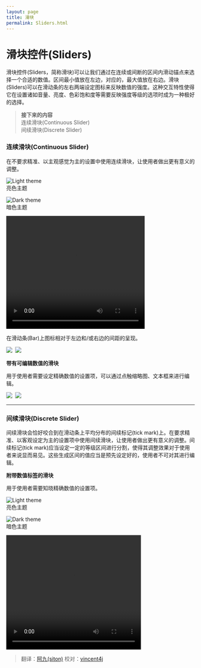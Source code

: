 ```yaml
---
layout: page
title: 滑块
permalink: Sliders.html
---
```


# 滑块控件(Sliders)

滑块控件(Sliders，简称滑块)可以让我们通过在连续或间断的区间内滑动锚点来选择一个合适的数值。区间最小值放在左边，对应的，最大值放在右边。滑块(Sliders)可以在滑动条的左右两端设定图标来反映数值的强度。这种交互特性使得它在设置诸如音量、亮度、色彩饱和度等需要反映强度等级的选项时成为一种极好的选择。

> **接下来的内容**  
> 连续滑块(Continuous Slider)  
> 间续滑块(Discrete Slider)

### 连续滑块(Continuous Slider)

在不要求精准、以主观感觉为主的设置中使用连续滑块，让使用者做出更有意义的调整。

![Light theme](images/components-sliders-sliders-sliders_spec_07_large_mdpi.png)  
亮色主题

![Dark theme](images/components-sliders-sliders-sliders_spec_09_large_mdpi.png)  
暗色主题

<video crossorigin="anonymous"  loop  controls width="370" height="301">
<source src="http://materialdesign.qiniudn.com/videos/components-sliders-continuous_large_xhdpi.webm" type="video/webm">
</video>

在滑动条(Bar)上图标相对于左边和/或右边的间距的呈现。

![](images/components-sliders-sliders-sliders_12_large_mdpi.png)&nbsp;&nbsp;![](images/components-sliders-sliders-sliders_spec_16_large_mdpi.png)

**带有可编辑数值的滑块**

用于使用者需要设定精确数值的设置项，可以通过点触缩略图、文本框来进行编辑。

![](images/components-sliders-sliders-sliders_14_large_mdpi.png)&nbsp;&nbsp;![](images/components-sliders-sliders-sliders_spec_24_large_mdpi.png)


---

### 间续滑块(Discrete Slider)

间续滑块会恰好咬合到在滑动条上平均分布的间续标记(tick mark)上。在要求精准、以客观设定为主的设置项中使用间续滑块，让使用者做出更有意义的调整。间续标记(tick mark)应当设定一定的等级区间进行分割，使得其调整效果对于使用者来说显而易见。这些生成区间的值应当是预先设定好的，使用者不可对其进行编辑。

**附带数值标签的滑块**

用于使用者需要知晓精确数值的设置项。

![Light theme](images/components-sliders-discreteslider-sliders_precise_03_large_mdpi.png)  
亮色主题

![Dark theme](images/components-sliders-discreteslider-sliders_precise_06_large_mdpi.png)  
暗色主题

<video crossorigin="anonymous"  loop  controls width="360" height="305">
<source src="http://materialdesign.qiniudn.com/videos/components-sliders-discrete_large_xhdpi.webm" type="video/webm">
</video>

> 翻译：[阿九(siton)](http://www.isiton.me) 校对：[vincent4j](https://github.com/vincent4j)
